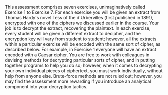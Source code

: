 This assessment comprises seven exercises, unimaginatively called Exercise 1 to
Exercise 7. For each exercise you will be given an extract from Thomas Hardy's
novel Tess of the d'Urbervilles (first published in 1891), encrypted with one of the
ciphers we discussed earlier in the course. Your job is to decrypt the extract, recovering
the plaintext. In each exercise, every student will be given a different extract to decipher,
and the encryption key will vary from student to student; however, all the extracts within
a particular exercise will be encoded with the same sort of cipher, as described below.
For example, in Exercise 1 everyone will have an extract encoded with a Caesar cipher.
You are free to work with colleagues in devising methods for decrypting particular sorts
of cipher, and in putting together programs to help you do so; however, when it comes
to decrypting your own individual pieces of ciphertext, you must work individually,
without help from anyone else.
Brute-force methods are not ruled out; however, you may find the assessment more
rewarding if you introduce an analytical component into your decryption tactics.
